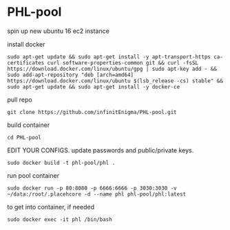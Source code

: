 # PHL-pool

spin up new ubuntu 16 ec2 instance

install docker

`sudo apt-get update && sudo apt-get install -y apt-transport-https ca-certificates curl software-properties-common git && curl -fsSL https://download.docker.com/linux/ubuntu/gpg | sudo apt-key add - && sudo add-apt-repository "deb [arch=amd64] https://download.docker.com/linux/ubuntu $(lsb_release -cs) stable" && sudo apt-get update && sudo apt-get install -y docker-ce`

pull repo

`git clone https://github.com/infinitEnigma/PHL-pool.git`

build container

`cd PHL-pool`

EDIT YOUR CONFIGS. update passwords and public/private keys.

`sudo docker build -t phl-pool/phl .`

run pool container

`sudo docker run -p 80:8080 -p 6666:6666 -p 3030:3030 -v ~/data:/root/.placehcore -d --name phl phl-pool/phl:latest`

to get into container, if needed

`sudo docker exec -it phl /bin/bash`

